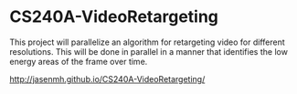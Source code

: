 CS240A-VideoRetargeting
=======================

This project will parallelize an algorithm for retargeting video for different resolutions. This will be done in parallel
in a manner that identifies the low energy areas of the frame over time.

http://jasenmh.github.io/CS240A-VideoRetargeting/
